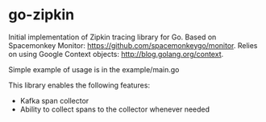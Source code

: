# go-zipkin

Initial implementation of Zipkin tracing library for Go. Based on Spacemonkey Monitor: 
https://github.com/spacemonkeygo/monitor. Relies on using Google Context objects: http://blog.golang.org/context.

Simple example of usage is in the example/main.go

This library enables the following features:

 - Kafka span collector
 - Ability to collect spans to the collector whenever needed
